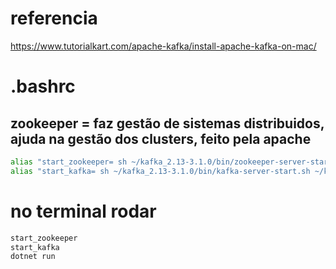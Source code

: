 # referencia
https://www.tutorialkart.com/apache-kafka/install-apache-kafka-on-mac/

# .bashrc
## zookeeper = faz gestão de sistemas distribuidos, ajuda na gestão dos clusters, feito pela apache
``` bash
alias "start_zookeeper= sh ~/kafka_2.13-3.1.0/bin/zookeeper-server-start.sh ~/kafka_2.13-3.1.0/config/zookeeper.properties" 
alias "start_kafka= sh ~/kafka_2.13-3.1.0/bin/kafka-server-start.sh ~/kafka_2.13-3.1.0/config/server.properties" 
```

# no terminal rodar 
``` bash
start_zookeeper
start_kafka
dotnet run
```




